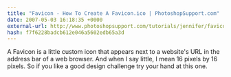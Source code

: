 ```yaml
---
title: "Favicon - How To Create A Favicon.ico | PhotoshopSupport.com"
date: 2007-05-03 16:18:35 +0000
external-url: http://www.photoshopsupport.com/tutorials/jennifer/favicon.html
hash: f7f6228badcb612e046a5602edb65a3d
---
```


A Favicon is a little custom icon that appears next to a website's URL in the address bar of a web browser. And when I say little, I mean 16 pixels by 16 pixels. So if you like a good design challenge try your hand at this one.
